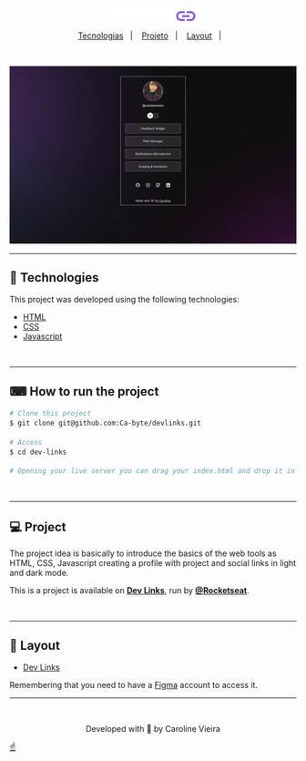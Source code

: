 <p align="center" id="top">
    <img alt="" src="./assets/devlinks-logo.svg" width="150px">
</p>

<p align="center">
  <a href="#rocket-tecnologias">Tecnologias</a>&nbsp;&nbsp;&nbsp;|&nbsp;&nbsp;&nbsp;
  <a href="#-projeto">Projeto</a>&nbsp;&nbsp;&nbsp;|&nbsp;&nbsp;&nbsp;
  <a href="#-layout">Layout</a>&nbsp;&nbsp;&nbsp;|&nbsp;&nbsp;&nbsp;
</p>
<br>

<p align="center">
	<img alt="" src="./assets/ezgif.com-crop.gif" width="700px">
</p>

---
## 🚀 Technologies ##

This project was developed using the following technologies:

- [HTML](https://developer.mozilla.org/en-US/docs/Web/HTML)
- [CSS](https://developer.mozilla.org/en-US/docs/Web/CSS)
- [Javascript](https://developer.mozilla.org/en-US/docs/Web/JavaScript)

<br>

---
## ⌨ How to run the project ##

```bash
# Clone this project
$ git clone git@github.com:Ca-byte/devlinks.git

# Access
$ cd dev-links

# Opening your live server you can drag your index.html and drop it in your browser or keyboard shortcut[Alt + l Alt + O].

```
<br>

---

## 💻 Project

The project idea is basically to introduce the basics of the web tools as HTML, CSS, Javascript creating a profile with project and social links in light and dark mode.

This is a project is available on **[Dev Links](https://app.rocketseat.com.br/devlinks/)**, run by **[@Rocketseat](https://github.com/Rocketseat)**.

<br>

---

## 🔖 Layout ##

- [Dev Links](https://www.figma.com/file/HXygS0vgB1qWI4P5wH9FIQ/DevLinks-(Community)?node-id=1%3A113&t=eGcKYLMaVl1uwVA4-0)

Remembering that you need to have a [Figma](http://figma.com/) account to access it.

---

<br>
<p align="center">Developed with 💜 by Caroline Vieira</p>

<a href="#top">☝</a>

